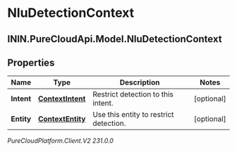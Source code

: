 # NluDetectionContext

## ININ.PureCloudApi.Model.NluDetectionContext

## Properties

|Name | Type | Description | Notes|
|------------ | ------------- | ------------- | -------------|
| **Intent** | [**ContextIntent**](ContextIntent) | Restrict detection to this intent. | [optional] |
| **Entity** | [**ContextEntity**](ContextEntity) | Use this entity to restrict detection. | [optional] |



_PureCloudPlatform.Client.V2 231.0.0_
